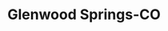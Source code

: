 ---
title: Glenwood Springs-CO
slug: glenwood-springs-co
f_state:
- cms/state/colorado.md
f_locations:
- cms/payday-loan/cash-now-rocky-mountain-8151.md
- cms/payday-loan/check-into-cash-12747.md
- cms/payday-loan/mr-payroll-22263.md
- cms/payday-loan/mr-payroll-22264.md
- cms/payday-loan/paycheck-loans-23695.md
updated-on: '2024-05-30T13:41:28.615Z'
created-on: '2024-05-30T13:41:28.615Z'
published-on: '2024-05-30T13:54:32.469Z'
f_city: Glenwood Springs
layout: '[city].html'
tags: city
---